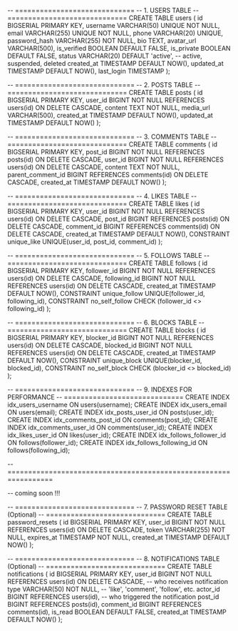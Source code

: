 -- =============================
-- 1. USERS TABLE
-- =============================
CREATE TABLE users (
    id BIGSERIAL PRIMARY KEY,
    username VARCHAR(50) UNIQUE NOT NULL,
    email VARCHAR(255) UNIQUE NOT NULL,
    phone VARCHAR(20) UNIQUE,
    password_hash VARCHAR(255) NOT NULL,
    bio TEXT,
    avatar_url VARCHAR(500),
    is_verified BOOLEAN DEFAULT FALSE,
    is_private BOOLEAN DEFAULT FALSE,
    status VARCHAR(20) DEFAULT 'active', -- active, suspended, deleted
    created_at TIMESTAMP DEFAULT NOW(),
    updated_at TIMESTAMP DEFAULT NOW(),
    last_login TIMESTAMP
);

-- =============================
-- 2. POSTS TABLE
-- =============================
CREATE TABLE posts (
    id BIGSERIAL PRIMARY KEY,
    user_id BIGINT NOT NULL REFERENCES users(id) ON DELETE CASCADE,
    content TEXT NOT NULL,
    media_url VARCHAR(500),
    created_at TIMESTAMP DEFAULT NOW(),
    updated_at TIMESTAMP DEFAULT NOW()
);

-- =============================
-- 3. COMMENTS TABLE
-- =============================
CREATE TABLE comments (
    id BIGSERIAL PRIMARY KEY,
    post_id BIGINT NOT NULL REFERENCES posts(id) ON DELETE CASCADE,
    user_id BIGINT NOT NULL REFERENCES users(id) ON DELETE CASCADE,
    content TEXT NOT NULL,
    parent_comment_id BIGINT REFERENCES comments(id) ON DELETE CASCADE,
    created_at TIMESTAMP DEFAULT NOW()
);

-- =============================
-- 4. LIKES TABLE
-- =============================
CREATE TABLE likes (
    id BIGSERIAL PRIMARY KEY,
    user_id BIGINT NOT NULL REFERENCES users(id) ON DELETE CASCADE,
    post_id BIGINT REFERENCES posts(id) ON DELETE CASCADE,
    comment_id BIGINT REFERENCES comments(id) ON DELETE CASCADE,
    created_at TIMESTAMP DEFAULT NOW(),
    CONSTRAINT unique_like UNIQUE(user_id, post_id, comment_id)
);

-- =============================
-- 5. FOLLOWS TABLE
-- =============================
CREATE TABLE follows (
    id BIGSERIAL PRIMARY KEY,
    follower_id BIGINT NOT NULL REFERENCES users(id) ON DELETE CASCADE,
    following_id BIGINT NOT NULL REFERENCES users(id) ON DELETE CASCADE,
    created_at TIMESTAMP DEFAULT NOW(),
    CONSTRAINT unique_follow UNIQUE(follower_id, following_id),
    CONSTRAINT no_self_follow CHECK (follower_id <> following_id)
);


-- =============================
-- 6. BLOCKS TABLE
-- =============================
CREATE TABLE blocks (
    id BIGSERIAL PRIMARY KEY,
    blocker_id BIGINT NOT NULL REFERENCES users(id) ON DELETE CASCADE,
    blocked_id BIGINT NOT NULL REFERENCES users(id) ON DELETE CASCADE,
    created_at TIMESTAMP DEFAULT NOW(),
    CONSTRAINT unique_block UNIQUE(blocker_id, blocked_id),
    CONSTRAINT no_self_block CHECK (blocker_id <> blocked_id)
);


-- =============================
-- 9. INDEXES FOR PERFORMANCE
-- =============================
CREATE INDEX idx_users_username ON users(username);
CREATE INDEX idx_users_email ON users(email);
CREATE INDEX idx_posts_user_id ON posts(user_id);
CREATE INDEX idx_comments_post_id ON comments(post_id);
CREATE INDEX idx_comments_user_id ON comments(user_id);
CREATE INDEX idx_likes_user_id ON likes(user_id);
CREATE INDEX idx_follows_follower_id ON follows(follower_id);
CREATE INDEX idx_follows_following_id ON follows(following_id);


-- =================================================================

-- coming soon !!!

-- =============================
-- 7. PASSWORD RESET TABLE (Optional)
-- =============================
CREATE TABLE password_resets (
    id BIGSERIAL PRIMARY KEY,
    user_id BIGINT NOT NULL REFERENCES users(id) ON DELETE CASCADE,
    token VARCHAR(255) NOT NULL,
    expires_at TIMESTAMP NOT NULL,
    created_at TIMESTAMP DEFAULT NOW()
);

-- =============================
-- 8. NOTIFICATIONS TABLE (Optional)
-- =============================
CREATE TABLE notifications (
    id BIGSERIAL PRIMARY KEY,
    user_id BIGINT NOT NULL REFERENCES users(id) ON DELETE CASCADE, -- who receives notification
    type VARCHAR(50) NOT NULL, -- 'like', 'comment', 'follow', etc.
    actor_id BIGINT REFERENCES users(id), -- who triggered the notification
    post_id BIGINT REFERENCES posts(id),
    comment_id BIGINT REFERENCES comments(id),
    is_read BOOLEAN DEFAULT FALSE,
    created_at TIMESTAMP DEFAULT NOW()
);
